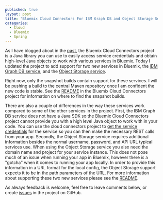 ```yaml
---
published: true
layout: post
title: "Bluemix Cloud Connectors For IBM Graph DB and Object Storage Services"
categories:
  - Cloud
  - Bluemix
  - Spring
---
```


As I have blogged about in the [past](http://ryanjbaxter.com/2015/03/02/bluemix-java-developers-your-life-just-got-a-little-easier/), the Bluemix Cloud Connectors project is
a Java library you can use to easily access service credentials and obtain high-level
Java objects to work with various services in Bluemix.  Today I updated the project
to add support for two new services in Bluemix, the [IBM Graph DB service](https://new-console.ng.bluemix.net/catalog/services/ibm-graph/), and
the [Object Storage service](https://new-console.ng.bluemix.net/catalog/services/object-storage/).

Right now, only the snapshot builds contain support for these services.  I will
be pushing a build to the central Maven repository once I am confident the new
code is stable.  See the [README](https://github.com/IBM-Bluemix/bluemix-cloud-connectors/blob/master/README.md#snapshot-builds) in the Bluemix Cloud Connectors project for information
on where to find the snapshot builds.

There are also a couple of differences in the way these services work compared to
some of the other services in the project.  First, the IBM Graph DB service does
not have a Java SDK so the Bluemix Cloud Connectors project cannot provide you with
a high level Java object to work with in your code.  You can use the cloud connectors
project to [get the service credentials](https://github.com/IBM-Bluemix/bluemix-cloud-connectors#accessing-the-service-credentials-in-a-non-spring-app) for the service so you can then make the
necessary REST calls from your app.  Secondly, the Object Storage service requires
additional information besides the normal username, password, and API URL typical
services use.  When using the Object Storage service you also need the domain name
and project for your service instance.  This does not pose much of an issue when running
your app in Bluemix, however there is a "gotcha" when it comes to running your app
locally.  In order to provide this information in a URL format for the local config, the
Object Storage support expects it to be in the path parameters of the URL.  For more
information about supporting these two new services please see the [README](https://github.com/IBM-Bluemix/bluemix-cloud-connectors/blob/master/README.md#supported-services).

As always feedback is welcome, feel free to leave comments below, or create
[issues](https://github.com/IBM-Bluemix/bluemix-cloud-connectors/issues) in the project on GitHub.
